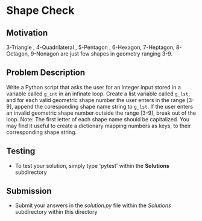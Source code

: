 # Shape Check 

## Motivation
 3-Triangle , 4-Quadrilateral , 5-Pentagon , 6-Hexagon, 7-Heptagon, 8-Octagon, 9-Nonagon are just few shapes in geometry ranging 3-9.

## Problem Description
Write a Python script that asks the user for an integer input stored in a variable called `g_int` in an infinate loop. Create a list variable called `g_lst`, and for each valid geometric shape number the user enters in the range [3-9], append the coresponding shape name string to `g_lst`. If the user enters an invalid geometric shape number outside the range [3-9], break out of the loop. Note: The first letter of each shape name should be capitalized. You may find it useful to create a dictionary mapping numbers as keys, to their corresponding shape string.

## Testing
* To test your solution, simply type 'pytest' within the **Solutions** subdirectory

## Submission
* Submit your answers in the *solution.py* file within the *Solutions* subdirectory within this directory

